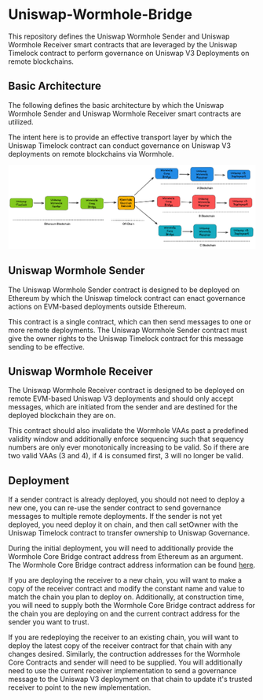 # Uniswap-Wormhole-Bridge

This repository defines the Uniswap Wormhole Sender and Uniswap Wormhole Receiver smart contracts that are leveraged by the Uniswap Timelock contract to perform governance on Uniswap V3 Deployments on remote blockchains.

## Basic Architecture

The following defines the basic architecture by which the Uniswap Wormhole Sender and Uniswap Wormhole Receiver smart contracts are utilized.

The intent here is to provide an effective transport layer by which the Uniswap Timelock contract can conduct governance on Uniswap V3 deployments on remote blockchains via Wormhole.

![Architecture](./images/architecture.png)

## Uniswap Wormhole Sender

The Uniswap Wormhole Sender contract is designed to be deployed on Ethereum by which the Uniswap timelock contract can enact governance actions on EVM-based deployments outside Ethereum.

This contract is a single contract, which can then send messages to one or more remote deployments.  The Uniswap Wormhole Sender contract must give the owner rights to the Uniswap Timelock contract for this message sending to be effective.

## Uniswap Wormhole Receiver

The Uniswap Wormhole Receiver contract is designed to be deployed on remote EVM-based Uniswap V3 deployments and should only accept messages, which are initiated from the sender and are destined for the deployed blockchain they are on.

This contract should also invalidate the Wormhole VAAs past a predefined validity window and additionally enforce sequencing such that sequency numbers are only ever monotonically increasing to be valid.  So if there are two valid VAAs (3 and 4), if 4 is consumed first, 3 will no longer be valid.

## Deployment

If a sender contract is already deployed, you should not need to deploy a new one, you can re-use the sender contract to send governance messages to multiple remote deployments.  If the sender is not yet deployed, you need deploy it on chain, and then call setOwner with the Uniswap Timelock contract to transfer ownership to Uniswap Governance.

During the initial deployment, you will need to additionally provide the Wormhole Core Bridge contract address from Ethereum as an argument.  The Wormhole Core Bridge contract address information can be found [here](https://book.wormhole.com/reference/contracts.html).

If you are deploying the receiver to a new chain, you will want to make a copy of the receiver contract and modify the constant name and value to match the chain you plan to deploy on.  Additionally, at construction time, you will need to supply both the Wormhole Core Bridge contract address for the chain you are deploying on and the current contract address for the sender you want to trust.

If you are redeploying the receiver to an existing chain, you will want to deploy the latest copy of the receiver contract for that chain with any changes desired.  Similarly, the contruction addresses for the Wormhole Core Contracts and sender will need to be supplied.  You will additionally need to use the current receiver implementation to send a governance message to the Uniswap V3 deployment on that chain to update it's trusted receiver to point to the new implementation.